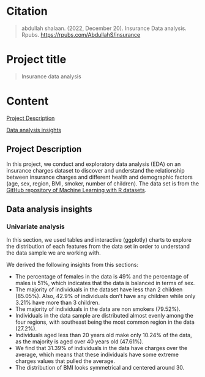 # Citation
> abdullah shalaan. (2022, December 20). Insurance Data analysis. Rpubs. https://rpubs.com/AbdullahS/insurance

# Project title
> Insurance data analysis

# Content
<p>
  <a href="#project-description">Project Description</a>
  
  <a href="#data-analysis-insights">Data analysis insights</a>
</p>


## Project Description
In this project, we conduct and exploratory data analysis (EDA) on an insurance charges dataset to discover and understand the relationship between insurance charges and different health and demographic factors (age, sex, region, BMI, smoker, number of children). The data set is from the [GitHub repository of Machine Learning with R datasets](https://github.com/stedy/Machine-Learning-with-R-datasets/blob/master/insurance.csv).

## Data analysis insights

### Univariate analysis
In this section, we used tables and interactive (ggplotly) charts to explore the distribution of each features from the data set in order to understand the data sample we are working with.

We derived the following insights from this sections:
* The percentage of females in the data is 49% and the percentage of males is 51%, which indicates that the data is balanced in terms of sex.
* The majority of individuals in the dataset have less than 2 children (85.05%). Also, 42.9% of individuals don’t have any children while only 3.21% have more than 3 children.
* The majority of individuals in the data are non smokers (79.52%).
* Individuals in the data sample are distributed almost evenly among the four regions, with southeast being the most common region in the data (27.2%).
* Individuals aged less than 20 years old make only 10.24% of the data, as the majority is aged over 40 years old (47.61%).
* We find that 31.39% of individuals in the data have charges over the average, which means that these individuals have some extreme charges values that pulled the average.
* The distribution of BMI looks symmetrical and centered around 30.

